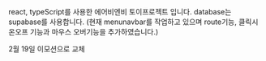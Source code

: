react, typeScript를 사용한 에어비엔비 토이프로젝트 입니다. database는 supabase를 사용합니다. (현재 menunavbar를 작업하고 있으며 route기능, 클릭시 온오프 기능과 마우스 오버기능을 추가하였습니다.)

2월 19일 이모션으로 교체

